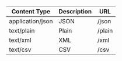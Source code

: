 | Content Type       | Description        | URL                |
|--------------------|--------------------|--------------------|
| application/json	 | JSON               | /json              |
| text/plain	       | Plain              | /plain             |
| text/xml           | XML                | /xml               |
| text/csv           | CSV                | /csv               |
